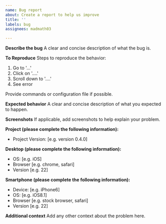 ```yaml
---
name: Bug report
about: Create a report to help us improve
title: ''
labels: bug
assignees: madmath03

---
```


**Describe the bug**
A clear and concise description of what the bug is.

**To Reproduce**
Steps to reproduce the behavior:
1. Go to '...'
2. Click on '....'
3. Scroll down to '....'
4. See error

Provide commands or configuration file if possible.

**Expected behavior**
A clear and concise description of what you expected to happen.

**Screenshots**
If applicable, add screenshots to help explain your problem.

**Project (please complete the following information):**
 - Project Version: [e.g. version 0.4.0]

**Desktop (please complete the following information):**
 - OS: [e.g. iOS]
 - Browser [e.g. chrome, safari]
 - Version [e.g. 22]

**Smartphone (please complete the following information):**
 - Device: [e.g. iPhone6]
 - OS: [e.g. iOS8.1]
 - Browser [e.g. stock browser, safari]
 - Version [e.g. 22]

**Additional context**
Add any other context about the problem here.
